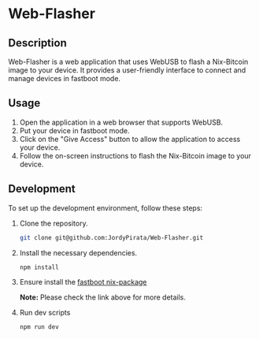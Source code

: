 # Web-Flasher

## Description
Web-Flasher is a web application that uses WebUSB to flash a Nix-Bitcoin image to your device. It provides a user-friendly interface to connect and manage devices in fastboot mode.

## Usage
1. Open the application in a web browser that supports WebUSB.
2. Put your device in fastboot mode.
3. Click on the "Give Access" button to allow the application to access your device.
4. Follow the on-screen instructions to flash the Nix-Bitcoin image to your device.

## Development
To set up the development environment, follow these steps:

1. Clone the repository.

    ``` .sh
    git clone git@github.com:JordyPirata/Web-Flasher.git
    ```
2. Install the necessary dependencies.
    ``` .sh
    npm install
    ```
3. Ensure install the [fastboot nix-package](https://github.com/JordyPirata/fastboot.js/tree/FIX-MAX-DOWNLOAD-SIZE)

    **Note:** Please check the link above for more details.

4. Run dev scripts
    ``` .sh
    npm run dev
    ```